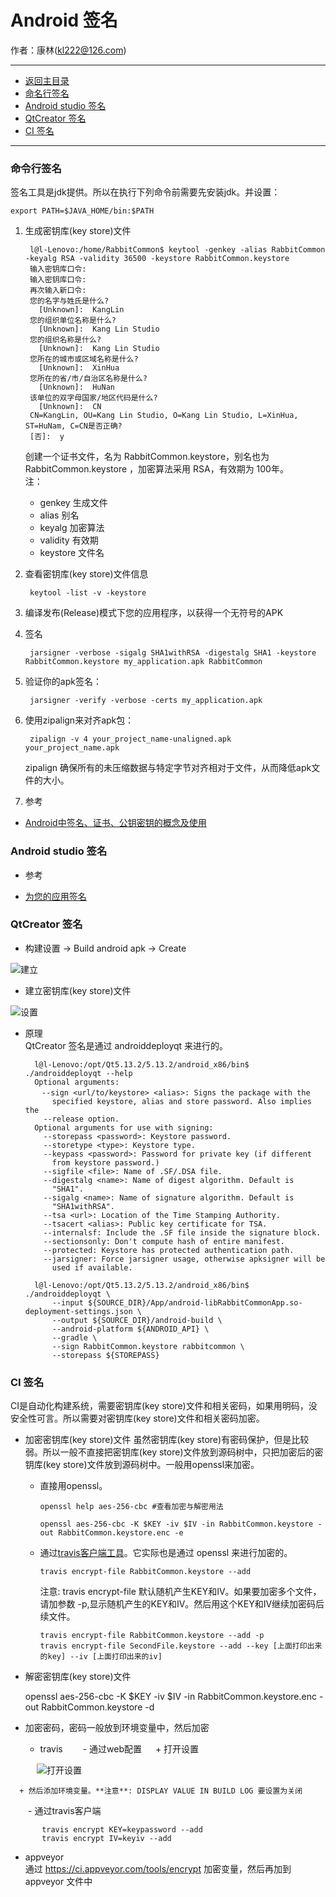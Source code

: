 # Android 签名
作者：康林(kl222@126.com)

---------------------------------------------

- [返回主目录](../README.md)
- [命名行签名](#命名行签名)
- [Android studio 签名](#Android-studio-签名)
- [QtCreator 签名](#QtCreator-签名)
- [CI 签名](#CI-签名)

---------------------------------------------

### 命令行签名
签名工具是jdk提供。所以在执行下列命令前需要先安装jdk。并设置：

    export PATH=$JAVA_HOME/bin:$PATH

1. 生成密钥库(key store)文件

        l@l-Lenovo:/home/RabbitCommon$ keytool -genkey -alias RabbitCommon -keyalg RSA -validity 36500 -keystore RabbitCommon.keystore
        输入密钥库口令:  
        输入密钥库口令:  
        再次输入新口令: 
        您的名字与姓氏是什么?
          [Unknown]:  KangLin
        您的组织单位名称是什么?
          [Unknown]:  Kang Lin Studio
        您的组织名称是什么?
          [Unknown]:  Kang Lin Studio
        您所在的城市或区域名称是什么?
          [Unknown]:  XinHua
        您所在的省/市/自治区名称是什么?
          [Unknown]:  HuNan
        该单位的双字母国家/地区代码是什么?
          [Unknown]:  CN
        CN=KangLin, OU=Kang Lin Studio, O=Kang Lin Studio, L=XinHua, ST=HuNam, C=CN是否正确?
        [否]:  y

    创建一个证书文件，名为 RabbitCommon.keystore，别名也为 RabbitCommon.keystore ，加密算法采用 RSA，有效期为 100年。  
    注：
    - genkey 生成文件
    - alias 别名
    - keyalg 加密算法
    - validity 有效期
    - keystore 文件名

2. 查看密钥库(key store)文件信息

        keytool -list -v -keystore

3. 编译发布(Release)模式下您的应用程序，以获得一个无符号的APK

4. 签名

        jarsigner -verbose -sigalg SHA1withRSA -digestalg SHA1 -keystore RabbitCommon.keystore my_application.apk RabbitCommon

5. 验证你的apk签名：

        jarsigner -verify -verbose -certs my_application.apk

6. 使用zipalign来对齐apk包：

        zipalign -v 4 your_project_name-unaligned.apk your_project_name.apk


   zipalign 确保所有的未压缩数据与特定字节对齐相对于文件，从而降低apk文件的大小。

7. 参考

- [Android中签名、证书、公钥密钥的概念及使用](https://blog.csdn.net/u011974987/article/details/52415037)

### Android studio 签名

- 参考

- [为您的应用签名](https://developer.android.google.cn/studio/publish/app-signing.html)

### QtCreator 签名
- 构建设置 -> Build android apk -> Create

![建立](image/qtcreator_setting.png "建立")

- 建立密钥库(key store)文件

![设置](image/qtcreator_create.png "设置")

- 原理  
QtCreator 签名是通过 androiddeployqt 来进行的。


        l@l-Lenovo:/opt/Qt5.13.2/5.13.2/android_x86/bin$ ./androiddeployqt --help
        Optional arguments:
        　--sign <url/to/keystore> <alias>: Signs the package with the
            specified keystore, alias and store password. Also implies the
          --release option.
        Optional arguments for use with signing:
          --storepass <password>: Keystore password.
          --storetype <type>: Keystore type.
          --keypass <password>: Password for private key (if different
            from keystore password.)
          --sigfile <file>: Name of .SF/.DSA file.
          --digestalg <name>: Name of digest algorithm. Default is
            "SHA1".
          --sigalg <name>: Name of signature algorithm. Default is
            "SHA1withRSA".
          --tsa <url>: Location of the Time Stamping Authority.
          --tsacert <alias>: Public key certificate for TSA.
          --internalsf: Include the .SF file inside the signature block.
          --sectionsonly: Don't compute hash of entire manifest.
          --protected: Keystore has protected authentication path.
          --jarsigner: Force jarsigner usage, otherwise apksigner will be
            used if available.

        l@l-Lenovo:/opt/Qt5.13.2/5.13.2/android_x86/bin$ ./androiddeployqt \
            --input ${SOURCE_DIR}/App/android-libRabbitCommonApp.so-deployment-settings.json \
            --output ${SOURCE_DIR}/android-build \
            --android-platform ${ANDROID_API} \
            --gradle \
            --sign RabbitCommon.keystore rabbitcommon \
            --storepass ${STOREPASS}

### CI 签名
CI是自动化构建系统，需要密钥库(key store)文件和相关密码，如果用明码，没安全性可言。所以需要对密钥库(key store)文件和相关密码加密。

- 加密密钥库(key store)文件
虽然密钥库(key store)有密码保护，但是比较弱。所以一般不直接把密钥库(key store)文件放到源码树中，只把加密后的密钥库(key store)文件放到源码树中。一般用openssl来加密。
  + 直接用openssl。

        openssl help aes-256-cbc #查看加密与解密用法

        openssl aes-256-cbc -K $KEY -iv $IV -in RabbitCommon.keystore -out RabbitCommon.keystore.enc -e

  + 通过[travis客户端工具](https://github.com/travis-ci/travis.rb)。它实际也是通过 openssl 来进行加密的。

        travis encrypt-file RabbitCommon.keystore --add

     注意: travis encrypt-file 默认随机产生KEY和IV。如果要加密多个文件，请加参数 -p,显示随机产生的KEY和IV。然后用这个KEY和IV继续加密码后续文件。

        travis encrypt-file RabbitCommon.keystore --add -p
        travis encrypt-file SecondFile.keystore --add --key [上面打印出来的key] --iv [上面打印出来的iv]

- 解密密钥库(key store)文件

    openssl aes-256-cbc -K $KEY -iv $IV -in RabbitCommon.keystore.enc -out RabbitCommon.keystore -d

- 加密密码，密码一般放到环境变量中，然后加密
  + travis
　　- 通过web配置
  　  + 打开设置

　　　![打开设置](image/travis.png "打开设置")

      + 然后添加环境变量。**注意**: DISPLAY VALUE IN BUILD LOG 要设置为关闭
　　- 通过travis客户端

           travis encrypt KEY=keypassword --add
           travis encrypt IV=keyiv --add

  + appveyor  
    通过 https://ci.appveyor.com/tools/encrypt 加密变量，然后再加到 appveyor 文件中

